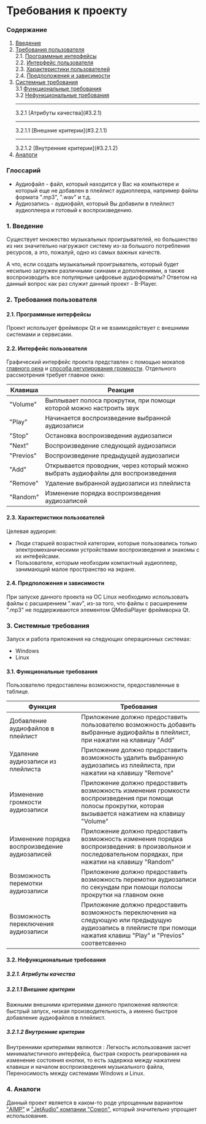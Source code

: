 # Требования к проекту
### Содержание
1. [Введение](#1)
2. [Требования пользователя](#2) <br>
  2.1. [Программные интерфейсы](#2.1) <br>
  2.2. [Интерфейс пользователя](#2.2) <br>
  2.3. [Характеристики пользователей](#2.3) <br>
  2.4. [Предположения и зависимости](#2.4) <br>
3. [Системные требования](#3.) <br>
  3.1 [Функциональные требования](#3.1) <br>
  3.2 [Нефункциональные требования](#3.2) <br>
     <hr> 3.2.1 [Атрибуты качества](#3.2.1) <br>
     <hr> 3.2.1.1 [Внешние критерии](#3.2.1.1) <br>
     <hr> 3.2.1.2 [Внутренние критерии](#3.2.1.2) <br>
4. [Аналоги](#4) <br>

### Глоссарий
* Аудиофайл - файл, который находится у Вас на компьютере и который еще не добавлен в плейлист аудиоплеера, например файлы формата ".mp3", ".wav" и т.д.
* Аудиозапись - аудиофайл, который Вы добавили в плейлист аудиоплеера и готовый к воспроизведению.
  
### 1. Введение <a name="1"></a>
Существует множество музыкальных проигрывателей, но большинство  из них значительно нагружают систему из-за большого потребления ресурсов, а это, пожалуй, одно из самых важных качеств. 

А что, если создать музыкальный проигрыватель, который будет несильно загружен различными скинами и дополнениями, а также воспроизводить все популярные цифровые аудиоформаты? Ответом на данный вопрос как раз служит данный проект - B-Player.

### 2. Требования пользователя <a name="2"></a>
#### 2.1. Программные интерфейсы <a name="2.1"></a>
Проект использует фреймворк Qt и не взаимодействует с внешними системами и сервисами.
#### 2.2. Интерфейс пользователя <a name="2.2"></a>
Графический интерфейс проекта представлен с помощью мокапов [главного окна](https://raw.githubusercontent.com/steppbol/B-Player/master/docs/Project%20Documentation/mockups/MainWindow.png) и [способа регулирования громкости](https://raw.githubusercontent.com/steppbol/B-Player/master/docs/Project%20Documentation/mockups/ShowVolume.png).
Отдельного рассмотрения требует главное окно:

Клавиша | Реакция
--- | ---
"Volume" | Выплывает полоса прокрутки, при помощи которой можно настроить звук
"Play" | Начинается воспроизведение выбранной аудиозаписи
"Stop" | Остановка воспроизведения аудиозаписи
"Next" | Воспроизведение следующей аудиозаписи
"Previos" | Воспроизведение предыдущей аудиозаписи
"Add" | Открывается проводник, через который можно выбрать аудиофайлы для воспроизведения
"Remove" | Удаление выбранной аудиозаписи из плейлиста
"Random" | Изменение порядка воспроизведения аудиозаписей

#### 2.3. Характеристики пользователей <a name="2.3"></a>
Целевая аудиория:
* Люди старшей возрастной категории, которые пользовались только электромеханическими устройствами воспроизведения и знакомы с их интефейсами.
* Пользователи, которым необходим компактный аудиоплеер, занимающий малое пространство на экране.
#### 2.4. Предположения и зависимости <a name="2.4"></a>
При запуске данного проекта на ОС Linux необходимо использовать файлы с расширением ".wav", из-за того, что файлы с расширением ".mp3" не поддерживаются элементом QMediaPlayer фреймворка Qt.
### 3. Системные требования <a name="3"></a>
Запуск и работа приложения на следующих операционных системах:
* Windows
* Linux
#### 3.1. Функциональные требования <a name="3.1"></a>
Пользователю предоставлены возможности, предоставленные в таблице.

Функция | Требования
--- | ---
Добавление аудиофайлов в плейлист | Приложение должно предоставить пользователю возможность добавить выбранные аудиофайлы в плейлист, при нажатии на клавишу "Add"
Удаление аудиозаписи из плейлиста | Приложение должно предоставить возможность удалить выбранную аудиозапись из плейлиста, при нажатии на клавишу "Remove"
Изменение громкости аудиозаписи | Приложение должно предоставить возможность изменения громкости воспроизведения при помощи полосы прокрутки, которая вызывается нажатием на клавишу "Volume"
Изменение порядка воспроизведение аудиозаписей | Приложение должно предоставить возможность изменения порядка воспроизведения: в произвольнои и последовательном порядках, при нажатии на клавишу "Random"
Возможность перемотки аудиозаписи | Приложение должно предоставить возможность перемотки аудиозаписи по секундам при помощи полосы прокрутки на главном окне
Возможность переключения аудиозаписи | Приложение должно предоставить возможность переключения на следующую или предыдущую аудиозапись в плейлисте при помощи нажатия клавиш "Play" и "Previos" соответсвенно

#### 3.2. Нефункциональные требования <a name="3.2"></a>
  ##### 3.2.1. Атрибуты качества <a name="3.2.1"></a>
  ##### 3.2.1.1 Внешние критерии <a name="3.2.1.1"></a>
Важными внешними критериями данного приложения являются: быстрый запуск, низкая производительность, а именно быстрое добавление аудиофайлов в плейлист.
  ##### 3.2.1.2 Внутренние критерии <a name="3.2.1.2"></a>
Внутренними критериями являются : Легкость использования засчет минималистичного интерфейса, быстрая скорость реагирования на изменение состояния кнопки, то есть задержка между нажатием клавиши и началом воспроизведения музыкального файла, Переносимость между системами Windows и Linux.
### 4. Аналоги <a name="4"></a>
Данный проект является в каком-то роде упрощенным вариантом ["AIMP"](http://www.aimp.ru/) и ["JetAudio" компании "Cowon"](http://www.jetaudio.com/), который значительно упрощает использование.
